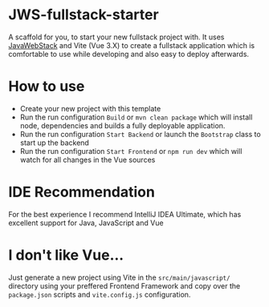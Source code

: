 # JWS-fullstack-starter
A scaffold for you, to start your new fullstack project with. It uses [JavaWebStack](https://github.com/JavaWebStack) and Vite (Vue 3.X) to create a fullstack application which is comfortable to use while developing and also easy to deploy afterwards.

# How to use
- Create your new project with this template
- Run the run configuration `Build` or `mvn clean package` which will install node, dependencies and builds a fully deployable application.
- Run the run configuration `Start Backend` or launch the `Bootstrap` class to start up the backend
- Run the run configuration `Start Frontend` or `npm run dev` which will watch for all changes in the Vue sources

# IDE Recommendation
For the best experience I recommend IntelliJ IDEA Ultimate, which has excellent support for Java, JavaScript and Vue

# I don't like Vue...
Just generate a new project using Vite in the `src/main/javascript/` directory using your preffered Frontend Framework and copy over the `package.json` scripts and `vite.config.js` configuration.
